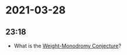 # 2021-03-28

## 23:18

- What is the [Weight-Monodromy Conjecture](Weight-Monodromy%20Conjecture)?
